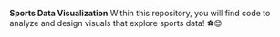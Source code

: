 **Sports Data Visualization**
Within this repository, you will find code to analyze and design visuals that explore sports data! ⚽😊
